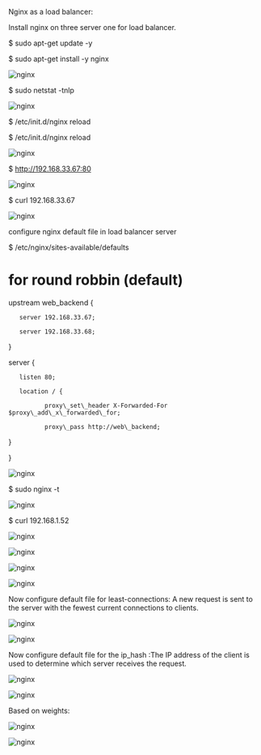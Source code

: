

Nginx as a load balancer:

Install nginx on three server one for load balancer.

$ sudo apt-get update -y

$ sudo apt-get install -y nginx

![nginx](https://github.com/arunkundrupu1990/nginx/blob/master/images/01\_nginx\_install.png)

$ sudo netstat -tnlp

![nginx](https://github.com/arunkundrupu1990/nginx/blob/master/images/02\_nginx\_listenport.png)

$ /etc/init.d/nginx reload

$ /etc/init.d/nginx reload

![nginx](https://github.com/arunkundrupu1990/nginx/blob/master/images/03\_nginx\_status.png)

$ http://192.168.33.67:80

![nginx](https://github.com/arunkundrupu1990/nginx/blob/master/images/04\_nginx\_browser.png)

$ curl 192.168.33.67

![nginx](https://github.com/arunkundrupu1990/nginx/blob/master/images/05\_content\_index\_curl.png)

configure nginx default file in load balancer server

$ /etc/nginx/sites-available/defaults

# for round robbin (default)

upstream web\_backend {

       server 192.168.33.67;

       server 192.168.33.68;

}

server {

       listen 80;

       location / {

              proxy\_set\_header X-Forwarded-For $proxy\_add\_x\_forwarded\_for;

              proxy\_pass http://web\_backend;

   }

}

![nginx](https://github.com/arunkundrupu1990/nginx/blob/master/images/07\_nginx\_LB\_default.png)

$ sudo nginx -t

![nginx](https://github.com/arunkundrupu1990/nginx/blob/master/images/08\_nginx\_default\_syntax.png)

$ curl 192.168.1.52

![nginx](https://github.com/arunkundrupu1990/nginx/blob/master/images/11\_req\_LB.png)

![nginx]()

![nginx](https://github.com/arunkundrupu1990/nginx/blob/master/images/09\_req1\_LB.png)

![nginx](https://github.com/arunkundrupu1990/nginx/blob/master/images/10\_req2\_LB.png)

Now configure default file for least-connections: A new request is sent to the server with the fewest current connections to clients.

![nginx](https://github.com/arunkundrupu1990/nginx/blob/master/images/12\_nginx\_default\_least\_conn.png)

![nginx](https://github.com/arunkundrupu1990/nginx/blob/master/images/12\_nginx\_least\_conn\_output.png)

Now configure default file for the ip\_hash :The IP address of the client is used to determine which server receives the request.

![nginx](https://github.com/arunkundrupu1990/nginx/blob/master/images/13\_nginx\_ip\_hash\_default.png)

![nginx](https://github.com/arunkundrupu1990/nginx/blob/master/images/13\_ip\_hash\_output2.png)

Based on weights:

![nginx](https://github.com/arunkundrupu1990/nginx/blob/master/images/14\_nginx\_weighted\_default.png)

![nginx](https://github.com/arunkundrupu1990/nginx/blob/master/images/14\_nginx\_weighted\_output.png)



